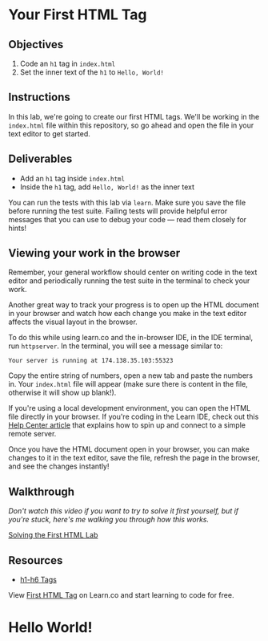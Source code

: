 # Your First HTML Tag

## Objectives

1. Code an `h1` tag in `index.html`
2. Set the inner text of the `h1` to `Hello, World!`

## Instructions

In this lab, we're going to create our first HTML tags. We'll be working in the
`index.html` file within this repository, so go ahead and open the file in your
text editor to get started.

## Deliverables

* Add an `h1` tag inside `index.html`
* Inside the `h1` tag, add `Hello, World!` as the inner text

You can run the tests with this lab via `learn`. Make sure you save the file
before running the test suite. Failing tests will provide helpful error messages
that you can use to debug your code — read them closely for hints!

## Viewing your work in the browser

Remember, your general workflow should center on writing code in the text editor
and periodically running the test suite in the terminal to check your work.

Another great way to track your progress is to open up the HTML document in
your browser and watch how each change you make in the text editor affects the
visual layout in the browser.

To do this while using learn.co and the in-browser IDE, in the IDE terminal, run
`httpserver`.  In the terminal, you will see a message similar to:

```
Your server is running at 174.138.35.103:55323
```

Copy the entire string of numbers, open a new tab and paste the numbers in.
Your `index.html` file will appear (make sure there is content in the file,
otherwise it will show up blank!).

If you're using a local development environment, you can open the HTML file
directly in your browser. If you're coding in the Learn IDE, check out this
[Help Center
article](http://help.learn.co/the-learn-ide/common-ide-questions/viewing-html-pages-in-the-learn-ide)
that explains how to spin up and connect to a simple remote server.

Once you have the HTML document open in your browser, you can make changes to
it in the text editor, save the file, refresh the page in the browser, and see
the changes instantly!

## Walkthrough

_Don't watch this video if you want to try to solve it first yourself, but if
you're stuck, here's me walking you through how this works._

<p><a href="https://www.youtube.com/watch?v=Jc0HIoTLxe4">Solving the First HTML Lab</a></p>

## Resources

* [h1-h6 Tags](https://www.w3schools.com/tags/tag_hn.asp)

<p class='util--hide'>View <a href='https://learn.co/lessons/first-html-tag-lab'>First HTML Tag</a> on Learn.co and start learning to code for free.</p>
<h1> Hello World! </h1>




